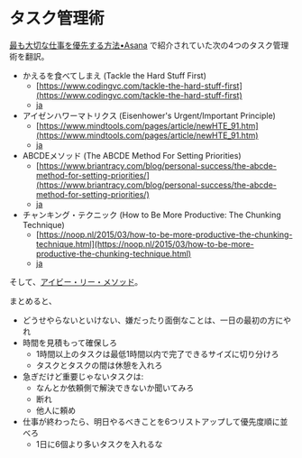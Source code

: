 タスク管理術
============

[最も大切な仕事を優先する方法•Asana](https://asana.com/ja/resources/how-prioritize-tasks-work) で紹介されていた次の4つのタスク管理術を翻訳。

- かえるを食べてしまえ (Tackle the Hard Stuff First)
    - [https://www.codingvc.com/tackle-the-hard-stuff-first](https://www.codingvc.com/tackle-the-hard-stuff-first)
    - [ja](https://peketamin.github.io/work_methods/tackle_the_hard_stuff_first)
- アイゼンハワーマトリクス (Eisenhower's Urgent/Important Principle)
    - [https://www.mindtools.com/pages/article/newHTE_91.htm](https://www.mindtools.com/pages/article/newHTE_91.htm)
    - [ja](https://peketamin.github.io/work_methods/eisenhower_matrix)
- ABCDEメソッド (The ABCDE Method For Setting Priorities)
    - [https://www.briantracy.com/blog/personal-success/the-abcde-method-for-setting-priorities/](https://www.briantracy.com/blog/personal-success/the-abcde-method-for-setting-priorities/)
    - [ja](https://peketamin.github.io/work_methods/abcde_method)
- チャンキング・テクニック (How to Be More Productive: The Chunking Technique)
    - [https://noop.nl/2015/03/how-to-be-more-productive-the-chunking-technique.html](https://noop.nl/2015/03/how-to-be-more-productive-the-chunking-technique.html)
    - [ja](https://peketamin.github.io/work_methods/how_to_be_more_productive_the_chunking_technique)

そして、[アイビー・リー・メソッド](https://peketamin.github.io/work_methods/ivy_lee)。

まとめると、

- どうせやらないといけない、嫌だったり面倒なことは、一日の最初の方にやれ
- 時間を見積もって確保しろ
    - 1時間以上のタスクは最低1時間以内で完了できるサイズに切り分けろ
    - タスクとタスクの間は休憩を入れろ
- 急ぎだけど重要じゃないタスクは:
    - なんとか依頼側で解決できないか聞いてみろ
    - 断れ
    - 他人に頼め
- 仕事が終わったら、明日やるべきことを6つリストアップして優先度順に並べろ
    - 1日に6個より多いタスクを入れるな
